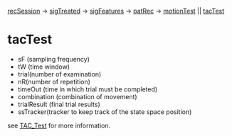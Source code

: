 [recSession](recSession.md) -> [sigTreated](sigTreated.md) -> [sigFeatures](sigFeatures.md) -> [patRec](patRec.md) ->
[motionTest](motionTest.md) || [tacTest](tacTest.md)

# tacTest #

  * sF (sampling frequency)
  * tW (time window)
  * trial(number of examination)
  * nR(number of repetition)
  * timeOut (time in which trial must be completed)
  * combination (combination of movement)
  * trialResult (final trial results)
  * ssTracker(tracker to keep track of the state space position)


see [TAC\_Test](TAC_Test.md) for more information.